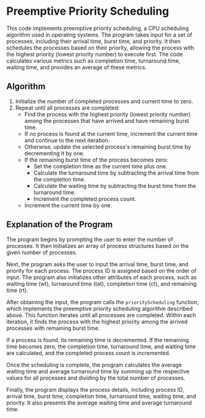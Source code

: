 # Preemptive Priority Scheduling

This code implements preemptive priority scheduling, a CPU scheduling algorithm used in operating systems. The program takes input for a set of processes, including their arrival time, burst time, and priority. It then schedules the processes based on their priority, allowing the process with the highest priority (lowest priority number) to execute first. The code calculates various metrics such as completion time, turnaround time, waiting time, and provides an average of these metrics.

## Algorithm
1. Initialize the number of completed processes and current time to zero.
2. Repeat until all processes are completed:
   - Find the process with the highest priority (lowest priority number) among the processes that have arrived and have remaining burst time.
   - If no process is found at the current time, increment the current time and continue to the next iteration.
   - Otherwise, update the selected process's remaining burst time by decrementing it by one.
   - If the remaining burst time of the process becomes zero:
     - Set the completion time as the current time plus one.
     - Calculate the turnaround time by subtracting the arrival time from the completion time.
     - Calculate the waiting time by subtracting the burst time from the turnaround time.
     - Increment the completed process count.
   - Increment the current time by one.

## Explanation of the Program
The program begins by prompting the user to enter the number of processes. It then initializes an array of process structures based on the given number of processes.

Next, the program asks the user to input the arrival time, burst time, and priority for each process. The process ID is assigned based on the order of input. The program also initializes other attributes of each process, such as waiting time (wt), turnaround time (tat), completion time (ct), and remaining time (rt).

After obtaining the input, the program calls the `priorityScheduling` function, which implements the preemptive priority scheduling algorithm described above. This function iterates until all processes are completed. Within each iteration, it finds the process with the highest priority among the arrived processes with remaining burst time.

If a process is found, its remaining time is decremented. If the remaining time becomes zero, the completion time, turnaround time, and waiting time are calculated, and the completed process count is incremented.

Once the scheduling is complete, the program calculates the average waiting time and average turnaround time by summing up the respective values for all processes and dividing by the total number of processes.

Finally, the program displays the process details, including process ID, arrival time, burst time, completion time, turnaround time, waiting time, and priority. It also presents the average waiting time and average turnaround time.

